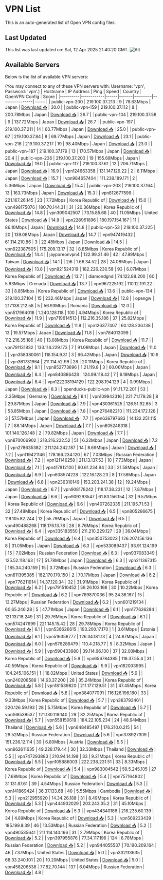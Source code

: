 # VPN List

This is an auto-generated list of Open VPN config files.

## Last Updated

This list was last updated on: Sat, 12 Apr 2025 21:40:20 GMT.
![Alt](https://repobeats.axiom.co/api/embed/186b98318ef1479477931607c1ad7d823f12451f.svg "Repobeats analytics image")

## Available Servers

Below is the list of available VPN servers:

(You may connect to any of these VPN servers with: Username: 'vpn', Password: 'vpn'.)
| Hostname | IP Address | Ping | Speed | Country | OpenVPN Config | Score |
|----------|------------|------|-------|---------|----------------| ----- |
| public-vpn-200 | 219.100.37.213 | 9 | 78.63Mbps | Japan | [Download 📥](./configs/server_0_JP.ovpn) | 30.0 |
| public-vpn-159 | 219.100.37.112 | 8 | 200.78Mbps | Japan | [Download 📥](./configs/server_1_JP.ovpn) | 26.7 |
| public-vpn-104 | 219.100.37.58 | 9 | 137.72Mbps | Japan | [Download 📥](./configs/server_2_JP.ovpn) | 26.7 |
| public-vpn-197 | 219.100.37.211 | 14 | 60.77Mbps | Japan | [Download 📥](./configs/server_3_JP.ovpn) | 25.0 |
| public-vpn-67 | 219.100.37.84 | 8 | 69.77Mbps | Japan | [Download 📥](./configs/server_4_JP.ovpn) | 23.1 |
| public-vpn-216 | 219.100.37.217 | 19 | 98.40Mbps | Japan | [Download 📥](./configs/server_5_JP.ovpn) | 23.0 |
| public-vpn-187 | 219.100.37.179 | 13 | 170.57Mbps | Japan | [Download 📥](./configs/server_6_JP.ovpn) | 20.4 |
| public-vpn-236 | 219.100.37.203 | 19 | 155.69Mbps | Japan | [Download 📥](./configs/server_7_JP.ovpn) | 19.0 |
| public-vpn-117 | 219.100.37.61 | 12 | 206.71Mbps | Japan | [Download 📥](./configs/server_8_JP.ovpn) | 16.9 |
| vpn124663358 | 131.147.129.22 | 2 | 8.11Mbps | Japan | [Download 📥](./configs/server_9_JP.ovpn) | 15.7 |
| vpn984657404 | 111.238.189.171 | 2 | 5.36Mbps | Japan | [Download 📥](./configs/server_10_JP.ovpn) | 15.4 |
| public-vpn-203 | 219.100.37.164 | 13 | 163.73Mbps | Japan | [Download 📥](./configs/server_11_JP.ovpn) | 15.3 |
| vpn812677596 | 221.167.26.145 | 23 | 7.72Mbps | Korea Republic of | [Download 📥](./configs/server_12_KR.ovpn) | 15.0 |
| vpn498175076 | 180.70.144.31 | 31 | 20.36Mbps | Korea Republic of | [Download 📥](./configs/server_13_KR.ovpn) | 14.8 |
| vpn309042507 | 73.15.85.68 | 40 | 11.05Mbps | United States | [Download 📥](./configs/server_14_US.ovpn) | 14.8 |
| vpn228961896 | 180.197.154.167 | 11 | 86.10Mbps | Japan | [Download 📥](./configs/server_15_JP.ovpn) | 14.8 |
| public-vpn-53 | 219.100.37.225 | 20 | 139.08Mbps | Japan | [Download 📥](./configs/server_16_JP.ovpn) | 14.7 |
| vpn947419432 | 61.114.210.86 | 3 | 22.48Mbps | Japan | [Download 📥](./configs/server_17_JP.ovpn) | 14.5 |
| vpn922387505 | 175.209.13.17 | 32 | 8.85Mbps | Korea Republic of | [Download 📥](./configs/server_18_KR.ovpn) | 14.4 |
| jayporeonvpn4 | 122.99.21.46 | 42 | 47.89Mbps | Taiwan | [Download 📥](./configs/server_19_TW.ovpn) | 14.1 |
| 2i6 | 1.66.34.52 | 28 | 24.08Mbps | Japan | [Download 📥](./configs/server_20_JP.ovpn) | 13.8 |
| vpn921524319 | 182.226.230.58 | 93 | 6.07Mbps | Korea Republic of | [Download 📥](./configs/server_21_KR.ovpn) | 13.7 |
| diamondgnd | 74.122.88.200 | 60 | 5.63Mbps | Grenada | [Download 📥](./configs/server_22_GD.ovpn) | 13.7 |
| vpn967225192 | 110.12.191.22 | 33 | 8.85Mbps | Korea Republic of | [Download 📥](./configs/server_23_KR.ovpn) | 13.6 |
| public-vpn-134 | 219.100.37.104 | 15 | 232.46Mbps | Japan | [Download 📥](./configs/server_24_JP.ovpn) | 12.8 |
| opengw | 217.138.212.58 | 5 | 56.93Mbps | Romania | [Download 📥](./configs/server_25_RO.ovpn) | 12.0 |
| vpn517964018 | 1.240.128.118 | 100 | 4.94Mbps | Korea Republic of | [Download 📥](./configs/server_26_KR.ovpn) | 11.9 |
| vpn719614513 | 112.216.35.186 | 37 | 25.82Mbps | Korea Republic of | [Download 📥](./configs/server_27_KR.ovpn) | 11.8 |
| vpn126377407 | 60.128.236.138 | 13 | 19.57Mbps | Japan | [Download 📥](./configs/server_28_JP.ovpn) | 11.8 |
| vpn784013099 | 112.216.35.186 | 40 | 13.08Mbps | Korea Republic of | [Download 📥](./configs/server_29_KR.ovpn) | 11.7 |
| vpn791131832 | 133.114.229.173 | 7 | 91.08Mbps | Japan | [Download 📥](./configs/server_30_JP.ovpn) | 11.0 |
| vpn358380061 | 118.154.9.31 | 3 | 66.42Mbps | Japan | [Download 📥](./configs/server_31_JP.ovpn) | 10.9 |
| vpn361731964 | 211.114.52.99 | 28 | 20.11Mbps | Korea Republic of | [Download 📥](./configs/server_32_KR.ovpn) | 9.1 |
| vpn852773896 | 1.21.119.8 | 3 | 60.06Mbps | Japan | [Download 📥](./configs/server_33_JP.ovpn) | 8.4 |
| vpn840886428 | 124.99.118.42 | 7 | 9.19Mbps | Japan | [Download 📥](./configs/server_34_JP.ovpn) | 8.4 |
| vpn122208194129 | 122.208.194.129 | 4 | 0.99Mbps | Japan | [Download 📥](./configs/server_35_JP.ovpn) | 8.3 |
| openducks-public-vpn | 91.11.72.201 | 53 | 2.35Mbps | Germany | [Download 📥](./configs/server_36_DE.ovpn) | 8.1 |
| vpn109942316 | 221.71.179.28 | 8 | 29.87Mbps | Japan | [Download 📥](./configs/server_37_JP.ovpn) | 7.9 |
| vpn430361525 | 126.51.92.65 | 3 | 53.85Mbps | Japan | [Download 📥](./configs/server_38_JP.ovpn) | 7.8 |
| vpn276482210 | 111.234.172.128 | 3 | 57.57Mbps | Japan | [Download 📥](./configs/server_39_JP.ovpn) | 7.7 |
| vpn636797683 | 14.132.251.115 | 7 | 88.14Mbps | Japan | [Download 📥](./configs/server_40_JP.ovpn) | 7.7 |
| vpn805248318 | 101.140.126.148 | 2 | 79.82Mbps | Japan | [Download 📥](./configs/server_41_JP.ovpn) | 7.7 |
| vpn870006902 | 218.216.222.52 | 51 | 6.22Mbps | Japan | [Download 📥](./configs/server_42_JP.ovpn) | 7.2 |
| vpn278635382 | 211.124.242.187 | 14 | 8.69Mbps | Japan | [Download 📥](./configs/server_43_JP.ovpn) | 7.2 |
| vpn119421146 | 178.166.234.120 | 67 | 7.03Mbps | Russian Federation | [Download 📥](./configs/server_44_RU.ovpn) | 7.2 |
| vpn121146258 | 211.13.137.53 | 10 | 7.73Mbps | Japan | [Download 📥](./configs/server_45_JP.ovpn) | 7.1 |
| vpn417812100 | 60.61.234.94 | 33 | 21.58Mbps | Japan | [Download 📥](./configs/server_46_JP.ovpn) | 6.9 |
| vpn608574228 | 122.16.128.23 | 8 | 17.58Mbps | Japan | [Download 📥](./configs/server_47_JP.ovpn) | 6.8 |
| vpn236310149 | 153.203.241.38 | 12 | 19.24Mbps | Japan | [Download 📥](./configs/server_48_JP.ovpn) | 6.7 |
| vpn908178242 | 118.17.38.231 | 12 | 7.87Mbps | Japan | [Download 📥](./configs/server_49_JP.ovpn) | 6.6 |
| vpn909293547 | 61.83.156.154 | 32 | 9.57Mbps | Korea Republic of | [Download 📥](./configs/server_50_KR.ovpn) | 6.6 |
| vpn407262335 | 211.195.71.53 | 32 | 27.48Mbps | Korea Republic of | [Download 📥](./configs/server_51_KR.ovpn) | 6.5 |
| vpn805286675 | 119.105.82.244 | 12 | 55.79Mbps | Japan | [Download 📥](./configs/server_52_JP.ovpn) | 6.5 |
| vpn490488268 | 118.176.13.78 | 28 | 8.76Mbps | Korea Republic of | [Download 📥](./configs/server_53_KR.ovpn) | 6.4 |
| vpn335183550 | 211.210.229.127 | 29 | 36.04Mbps | Korea Republic of | [Download 📥](./configs/server_54_KR.ovpn) | 6.4 |
| vpn350753023 | 126.207.156.136 | 8 | 31.05Mbps | Japan | [Download 📥](./configs/server_55_JP.ovpn) | 6.3 |
| vpn533089437 | 93.91.124.199 | 15 | 7.02Mbps | Russian Federation | [Download 📥](./configs/server_56_RU.ovpn) | 6.3 |
| vpn937083349 | 125.52.118.163 | 17 | 51.78Mbps | Japan | [Download 📥](./configs/server_57_JP.ovpn) | 6.3 |
| vpn211367315 | 185.34.240.159 | 15 | 3.72Mbps | Russian Federation | [Download 📥](./configs/server_58_RU.ovpn) | 6.3 |
| vpn811395385 | 182.170.170.150 | 2 | 70.17Mbps | Japan | [Download 📥](./configs/server_59_JP.ovpn) | 6.2 |
| vpn776211914 | 14.37.120.34 | 32 | 31.91Mbps | Korea Republic of | [Download 📥](./configs/server_60_KR.ovpn) | 6.2 |
| vpn791510452 | 59.26.103.168 | 30 | 10.22Mbps | Korea Republic of | [Download 📥](./configs/server_61_KR.ovpn) | 6.2 |
| vpn789870036 | 95.24.36.167 | 15 | 13.27Mbps | Russian Federation | [Download 📥](./configs/server_62_RU.ovpn) | 6.2 |
| vpn601219134 | 60.65.246.28 | 5 | 47.71Mbps | Japan | [Download 📥](./configs/server_63_JP.ovpn) | 6.1 |
| vpn177626284 | 121.137.18.249 | 31 | 29.76Mbps | Korea Republic of | [Download 📥](./configs/server_64_KR.ovpn) | 6.1 |
| vpn574247699 | 221.145.15.42 | 28 | 29.78Mbps | Korea Republic of | [Download 📥](./configs/server_65_KR.ovpn) | 6.1 |
| vpn536626615 | 193.200.17.170 | 1 | 3.61Mbps | Estonia | [Download 📥](./configs/server_66_EE.ovpn) | 6.1 |
| vpn516358777 | 126.34.181.13 | 4 | 24.87Mbps | Japan | [Download 📥](./configs/server_67_JP.ovpn) | 6.0 |
| vpn576289479 | 110.4.218.77 | 5 | 8.32Mbps | Japan | [Download 📥](./configs/server_68_JP.ovpn) | 5.9 |
| vpn590433980 | 39.114.66.100 | 37 | 32.00Mbps | Korea Republic of | [Download 📥](./configs/server_69_KR.ovpn) | 5.9 |
| vpn656784385 | 118.37.55.4 | 31 | 40.59Mbps | Korea Republic of | [Download 📥](./configs/server_70_KR.ovpn) | 5.9 |
| vpn182003995 | 104.245.106.151 | 1 | 18.02Mbps | United States | [Download 📥](./configs/server_71_US.ovpn) | 5.9 |
| vpn240208589 | 14.63.37.200 | 28 | 35.24Mbps | Korea Republic of | [Download 📥](./configs/server_72_KR.ovpn) | 5.8 |
| vpn181539820 | 211.177.129.51 | 31 | 47.45Mbps | Korea Republic of | [Download 📥](./configs/server_73_KR.ovpn) | 5.8 |
| vpn384077091 | 116.126.196.180 | 33 | 9.33Mbps | Korea Republic of | [Download 📥](./configs/server_74_KR.ovpn) | 5.7 |
| vpn383792461 | 220.126.59.193 | 28 | 5.75Mbps | Korea Republic of | [Download 📥](./configs/server_75_KR.ovpn) | 5.7 |
| vpn168538537 | 121.130.119.140 | 28 | 32.25Mbps | Korea Republic of | [Download 📥](./configs/server_76_KR.ovpn) | 5.7 |
| vpn558150618 | 184.22.105.234 | 24 | 48.64Mbps | Thailand | [Download 📥](./configs/server_77_TH.ovpn) | 5.6 |
| vpn648485497 | 176.210.0.215 | 54 | 29.52Mbps | Russian Federation | [Download 📥](./configs/server_78_RU.ovpn) | 5.6 |
| vpn378927309 | 151.236.12.114 | 30 | 6.80Mbps | Austria | [Download 📥](./configs/server_79_AT.ovpn) | 5.5 |
| vpn962611635 | 49.228.179.44 | 30 | 32.33Mbps | Thailand | [Download 📥](./configs/server_80_TH.ovpn) | 5.5 |
| vpn747293883 | 210.94.14.198 | 33 | 9.21Mbps | Korea Republic of | [Download 📥](./configs/server_81_KR.ovpn) | 5.5 |
| vpn105886003 | 222.238.231.51 | 33 | 8.33Mbps | Korea Republic of | [Download 📥](./configs/server_82_KR.ovpn) | 5.4 |
| vpn983004542 | 59.5.245.105 | 27 | 7.68Mbps | Korea Republic of | [Download 📥](./configs/server_83_KR.ovpn) | 5.4 |
| vpn757164802 | 31.131.87.61 | 39 | 4.54Mbps | Russian Federation | [Download 📥](./configs/server_84_RU.ovpn) | 5.3 |
| vpn141869424 | 36.37.133.68 | 40 | 5.55Mbps | Cambodia | [Download 📥](./configs/server_85_KH.ovpn) | 5.3 |
| vpn212955920 | 14.34.26.188 | 31 | 8.49Mbps | Korea Republic of | [Download 📥](./configs/server_86_KR.ovpn) | 5.3 |
| vpn444932029 | 203.243.35.2 | 31 | 45.10Mbps | Korea Republic of | [Download 📥](./configs/server_87_KR.ovpn) | 5.3 |
| vpn434340186 | 218.235.60.139 | 34 | 4.89Mbps | Korea Republic of | [Download 📥](./configs/server_88_KR.ovpn) | 5.3 |
| vpn569233439 | 185.199.8.39 | 46 | 13.53Mbps | Russian Federation | [Download 📥](./configs/server_89_RU.ovpn) | 5.2 |
| vpn490535641 | 211.114.140.166 | 31 | 2.79Mbps | Korea Republic of | [Download 📥](./configs/server_90_KR.ovpn) | 5.2 |
| vpn397955876 | 77.34.117.199 | 124 | 8.78Mbps | Russian Federation | [Download 📥](./configs/server_91_RU.ovpn) | 5.2 |
| vpn944055537 | 70.190.209.164 | 46 | 7.37Mbps | United States | [Download 📥](./configs/server_92_US.ovpn) | 5.0 |
| vpn332113635 | 68.33.240.101 | 20 | 10.20Mbps | United States | [Download 📥](./configs/server_93_US.ovpn) | 5.0 |
| vpn458206538 | 77.82.70.144 | 137 | 6.04Mbps | Russian Federation | [Download 📥](./configs/server_94_RU.ovpn) | 4.8 |
